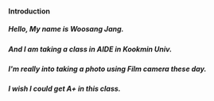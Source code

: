 #### Introduction

##### Hello, My name is Woosang Jang.
##### And I am taking a class in AIDE in Kookmin Univ.
##### I'm really into taking a photo using Film camera these day.
##### I wish I could get A+ in this class.
